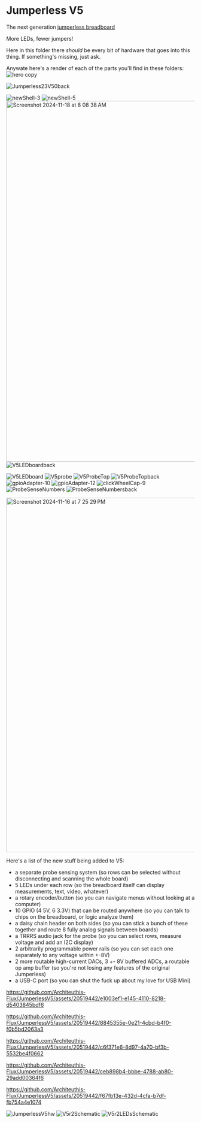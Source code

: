 # Jumperless V5
 The next generation [jumperless breadboard](https://github.com/Architeuthis-Flux/Jumperless)

More LEDs, fewer jumpers!

Here in this folder there *should* be every bit of hardware that goes into this thing. If something's missing, just ask.

Anywate here's a render of each of the parts you'll find in these folders:
![hero copy](https://github.com/user-attachments/assets/07d47522-235b-4960-8402-e838b25ef85d)

![Jumperless23V50back](https://github.com/user-attachments/assets/ada7a899-3d40-4e3f-a9fd-00384b688887)

![newShell-3](https://github.com/user-attachments/assets/8ef1c403-d72d-4d47-be7e-78af6d7ec09a)
![newShell-5](https://github.com/user-attachments/assets/48111120-5444-459a-b45f-25a1e5873202)
<img width="964" alt="Screenshot 2024-11-18 at 8 08 38 AM" src="https://github.com/user-attachments/assets/eb2adebe-669d-4ab7-8474-a754378008cb">
![V5LEDboardback](https://github.com/user-attachments/assets/d9c25611-e7c0-4a00-8d1a-8d02050e8bcc)

![V5LEDboard](https://github.com/user-attachments/assets/b86076ee-83f0-4be4-bb10-c3f16a4e5438)
![V5probe](https://github.com/user-attachments/assets/12ed9a9d-2b0e-4641-8e73-a842f532d76d)
![V5ProbeTop](https://github.com/user-attachments/assets/7ad634a0-26f1-4753-8b80-3bfdbabc3847)
![V5ProbeTopback](https://github.com/user-attachments/assets/cf1808a5-c296-4585-94c5-016219d94aed)
![gpioAdapter-10](https://github.com/user-attachments/assets/00379fbe-902e-412e-871a-a93cacff8603)
![gpioAdapter-12](https://github.com/user-attachments/assets/a842007c-e193-4f27-9a9e-9142569196ec)
![clickWheelCap-9](https://github.com/user-attachments/assets/5c5e2c89-f34e-435a-97f0-1d12b968cee7)
![ProbeSenseNumbers](https://github.com/user-attachments/assets/1ae268b9-018e-45bd-8845-d4f6e959b1c8)
![ProbeSenseNumbersback](https://github.com/user-attachments/assets/45c31e08-5a71-47e8-9fe3-9138d52d3f7a)

<img width="947" alt="Screenshot 2024-11-16 at 7 25 29 PM" src="https://github.com/user-attachments/assets/4830f5d1-0c12-49ca-a462-1c2c082681d6">

Here's a list of the new stuff being added to V5:
- a separate probe sensing system  (so rows can be selected without disconnecting and scanning the whole board)
- 5 LEDs under each row  (so the breadboard itself can display measurements, text, video, whatever)
- a rotary encoder/button  (so you can navigate menus without looking at a computer)
- 10 GPIO (4 5V, 6 3.3V) that can be routed anywhere  (so you can talk to chips on the breadboard, or logic analyze them)
- a daisy chain header on both sides  (so you can stick a bunch of these together and route 8 fully analog signals between boards)
- a TRRRS audio jack for the probe  (so you can select rows, measure voltage and add an I2C display)
- 2 arbitrarily programmable power rails  (so you can set each one separately to any voltage within +-8V)
- 2 more routable high-current DACs, 3 +- 8V buffered ADCs, a routable op amp buffer (so you're not losing any features of the original Jumperless)
- a USB-C port  (so you can shut the fuck up about my love for USB Mini)






https://github.com/Architeuthis-Flux/JumperlessV5/assets/20519442/e1003ef1-e145-4110-8218-d5403845bdf6


https://github.com/Architeuthis-Flux/JumperlessV5/assets/20519442/8845355e-0e21-4cbd-b4f0-f0b5bd2063a3




https://github.com/Architeuthis-Flux/JumperlessV5/assets/20519442/c6f371e6-8d97-4a70-bf3b-5532be4f0662



https://github.com/Architeuthis-Flux/JumperlessV5/assets/20519442/ceb898b4-bbbe-4788-ab80-29add00364f6



https://github.com/Architeuthis-Flux/JumperlessV5/assets/20519442/f67fb13e-432d-4cfa-b7df-fb754a4e1074








![JumperlessV5hw](https://github.com/Architeuthis-Flux/JumperlessV5/assets/20519442/c84130b7-95ff-4f1b-9ff0-9a2cf94c56ce)
![V5r2Schematic](https://github.com/Architeuthis-Flux/JumperlessV5/assets/20519442/45ad5cd3-da7c-4f6c-a114-c3aaaf43dedc)
![V5r2LEDsSchematic](https://github.com/Architeuthis-Flux/JumperlessV5/assets/20519442/afb2ac22-cf19-4e5c-9552-ac36ff5cc6be)
